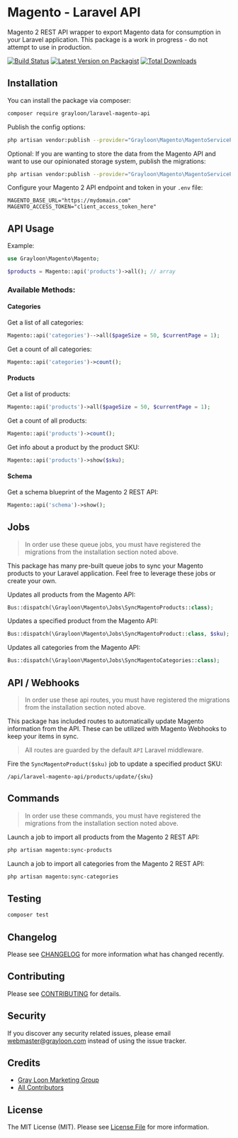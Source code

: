 # Magento - Laravel API

Magento 2 REST API wrapper to export Magento data for consumption in your Laravel application. This package is a work in progress - do not attempt to use in production.

[![Build Status](https://github.com/grayloon/magento-laravel-api/workflows/tests/badge.svg)](https://github.com/grayloon/magento-laravel-api/actions)
[![Latest Version on Packagist](https://img.shields.io/packagist/v/grayloon/magento-laravel-api.svg?style=flat-square)](https://packagist.org/packages/grayloon/magento-laravel-api)
[![Total Downloads](https://img.shields.io/packagist/dt/grayloon/magento-laravel-api.svg?style=flat-square)](https://packagist.org/packages/grayloon/magento-laravel-api)

## Installation

You can install the package via composer:

```bash
composer require grayloon/laravel-magento-api
```

Publish the config options:
```bash
php artisan vendor:publish --provider="Grayloon\Magento\MagentoServiceProvider" --tag="config"
```

Optional:
If you are wanting to store the data from the Magento API and want to use our opinionated storage system, publish the migrations:
```bash
php artisan vendor:publish --provider="Grayloon\Magento\MagentoServiceProvider" --tag="migrations"
```

Configure your Magento 2 API endpoint and token in your `.env` file:
```
MAGENTO_BASE_URL="https://mydomain.com"
MAGENTO_ACCESS_TOKEN="client_access_token_here"
```

## API Usage

Example:
```php
use Grayloon\Magento\Magento;

$products = Magento::api('products')->all(); // array
```

### Available Methods:

#### Categories

Get a list of all categories:
```php
Magento::api('categories')-->all($pageSize = 50, $currentPage = 1);
```

Get a count of all categories:
```php
Magento::api('categories')->count(); 
```

#### Products
Get a list of products:
```php
Magento::api('products')->all($pageSize = 50, $currentPage = 1); 
```

Get a count of all products:
```php
Magento::api('products')->count(); 
```

Get info about a product by the product SKU:
```php
Magento::api('products')->show($sku);
```

#### Schema
Get a schema blueprint of the Magento 2 REST API:
```php
Magento::api('schema')->show(); 
```

## Jobs

> In order use these queue jobs, you must have registered the migrations from the installation section noted above.

This package has many pre-built queue jobs to sync your Magento products to your Laravel application. Feel free to leverage these jobs or create your own.

Updates all products from the Magento API:
```php
Bus::dispatch(\Grayloon\Magento\Jobs\SyncMagentoProducts::class);
```

Updates a specified product from the Magento API:
```php
Bus::dispatch(\Grayloon\Magento\Jobs\SyncMagentoProduct::class, $sku);
```

Updates all categories from the Magento API:
```php
Bus::dispatch(\Grayloon\Magento\Jobs\SyncMagentoCategories::class);
```


## API / Webhooks

> In order use these api routes, you must have registered the migrations from the installation section noted above.

This package has included routes to automatically update Magento information from the API. These can be utilized with Magento Webhooks to keep your items in sync.

> All routes are guarded by the default `API` Laravel middleware.

Fire the `SyncMagentoProduct($sku)` job to update a specified product SKU:
```
/api/laravel-magento-api/products/update/{sku}
```


## Commands

> In order use these commands, you must have registered the migrations from the installation section noted above.

Launch a job to import all products from the Magento 2 REST API:
```bash
php artisan magento:sync-products
```

Launch a job to import all categories from the Magento 2 REST API:
```bash
php artisan magento:sync-categories
```

## Testing

``` bash
composer test
```

## Changelog

Please see [CHANGELOG](CHANGELOG.md) for more information what has changed recently.

## Contributing

Please see [CONTRIBUTING](CONTRIBUTING.md) for details.

## Security

If you discover any security related issues, please email webmaster@grayloon.com instead of using the issue tracker.

## Credits

- [Gray Loon Marketing Group](https://github.com/grayloon)
- [All Contributors](../../contributors)

## License

The MIT License (MIT). Please see [License File](LICENSE.md) for more information.